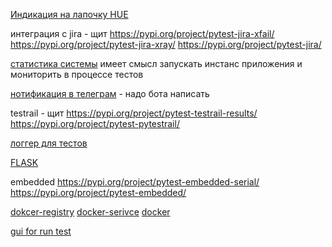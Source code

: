 
[Индикация на лапочку HUE](https://pypi.org/project/pytest-hue/)


интеграция с jira - щит 
https://pypi.org/project/pytest-jira-xfail/
https://pypi.org/project/pytest-jira-xray/
https://pypi.org/project/pytest-jira/

[статистика системы](https://pypi.org/project/pytest-system-statistics/) имеет смысл запускать инстанс приложения и мониторить в процессе тестов


[нотификация в телеграм](https://pypi.org/project/pytest-telegram-notifier/) - надо бота написать 


testrail - щит
https://pypi.org/project/pytest-testrail-results/
https://pypi.org/project/pytest-pytestrail/


[логгер для тестов](https://pypi.org/project/pytest-logger/)



[FLASK](https://pypi.org/project/pytest-flask/)

embedded
https://pypi.org/project/pytest-embedded-serial/
https://pypi.org/project/pytest-embedded/

[dokcer-registry](https://pypi.org/project/pytest-docker-registry-fixtures/)
[docker-serivce](https://pypi.org/project/pytest-docker-fixtures/)
[docker](https://pypi.org/project/pytest-docker/)


[gui for run test](https://pypi.org/project/pytest-commander/)
